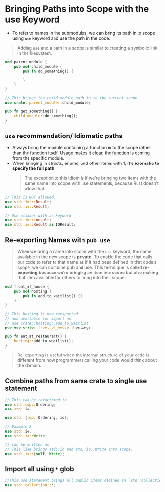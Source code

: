 # Bringing Paths into Scope with the use Keyword

- To refer to names in the submodules, we can bring its path in to scope using `use` keyword and use the path in the code.

> Adding `use` and a path in a scope is similar to creating a symbolic link in the filesystem.

```rust
mod parent_module {
    pub mod child_module {
        pub fn do_something() {

        }
    }
}

// This brings the child_module path in to the current scope.
use crate::parent_module::child_module;

pub fn get_something() {
    child_module::do_something();
}
```

## `use` recommendation/ Idiomatic paths

- Always bring the module containing a function in to the scope rather than the function itself. Usage makes it clear, the function is coming from the specific module.
- When bringing in structs, enums, and other items with 1, **it’s idiomatic to specify the full path**.
  > The exception to this idiom is if we’re bringing two items with the same name into scope with use statements, because Rust doesn’t allow that.

```rust
// This is NOT allowed.
use std::fmt::Result;
use std::io::Result;

// Use aliases with as keyword
use std::fmt::Result;
use std::io::Result as IOResult;
```

## Re-exporting Names with `pub use`

> When we bring a name into scope with the `use` keyword, the name available in the new scope is **private**.
> To enable the code that calls our code to refer to that name as if it had been defined in that code’s scope, we can combine pub and use. This technique is called **re-exporting** because we’re bringing an item into scope but also making that item available for others to bring into their scope.

```rust
mod front_of_house {
    pub mod hosting {
        pub fn add_to_waitlist() {}
    }
}

// This hosting is now reexported
// and available for import as
// use crate::hosting::add_to_waitlist
pub use crate::front_of_house::hosting;

pub fn eat_at_restaurant() {
    hosting::add_to_waitlist();
}
```

> Re-exporting is useful when the internal structure of your code is different from how programmers calling your code would think about the domain.

## Combine paths from same crate to single use statement

```rust
// This can be refactored to
use std::cmp::Ordering;
use std::io;

use std::{cmp::Ordering, io};

// Example-2
use std::io;
use std::io::Write;

// can be written as
// This line brings std::io and std::io::Write into scope.
use std::io::{self, Write};
```

## Import all using `*` glob

```rust
//This use statement brings all public items defined in `std::collections` into the current scope.
use std::collection::*;
```
